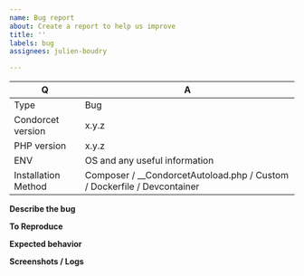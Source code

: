 ```yaml
---
name: Bug report
about: Create a report to help us improve
title: ''
labels: bug
assignees: julien-boudry

---
```


| Q                   | A
| --------------------| ---------------
| Type                | Bug
| Condorcet version   | x.y.z
| PHP version         | x.y.z
| ENV         | OS and any useful information
| Installation Method | Composer / __CondorcetAutoload.php / Custom / Dockerfile / Devcontainer

<!--
- Visit first the wiki https://github.com/julien-boudry/Condorcet/wiki if you are looking for support.
- Visit first https://github.com/julien-boudry/Condorcet/tree/master/Documentation if you are looking for more accurate methods and reference documentation.
- For the www.condorcet.vote service, please report to this repository: https://github.com/julien-boudry/Condorcet.Vote
-->


**Describe the bug**
<!--A clear and concise description of what the bug is.-->

**To Reproduce**
<!--
Steps to reproduce the behavior:
1. Go to '...'
2. Click on '....'
3. Scroll down to '....'
4. See error
-->

**Expected behavior**
<!--A clear and concise description of what you expected to happen.-->

**Screenshots / Logs**
<!--If applicable, add screenshots to help explain your problem.-->
